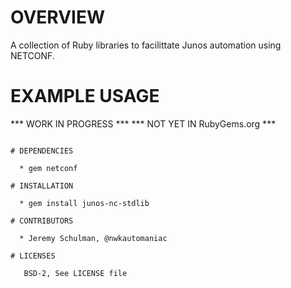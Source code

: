 # OVERVIEW

  A collection of Ruby libraries to facilittate Junos automation using NETCONF.

# EXAMPLE USAGE

  *** WORK IN PROGRESS ***
  *** NOT YET IN RubyGems.org ***
  
~~~~
  
# DEPENDENCIES

  * gem netconf

# INSTALLATION 

  * gem install junos-nc-stdlib

# CONTRIBUTORS

  * Jeremy Schulman, @nwkautomaniac

# LICENSES

   BSD-2, See LICENSE file
